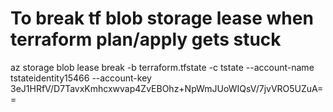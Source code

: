 # To break tf blob storage lease when terraform plan/apply gets stuck
az storage blob lease break -b terraform.tfstate -c tstate --account-name tstateidentity15466 --account-key 3eJ1HRfV/D7TavxKmhcxwvap4ZvEBOhz+NpWmJUoWIQsV/7jvVRO5UZuA==
